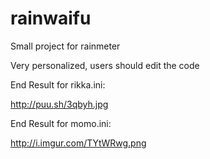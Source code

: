 rainwaifu
=========

Small project for rainmeter

Very personalized, users should edit the code

End Result for rikka.ini:

http://puu.sh/3qbyh.jpg

End Result for momo.ini:

http://i.imgur.com/TYtWRwg.png


